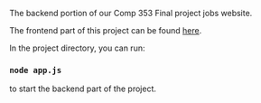 The backend portion of our Comp 353 Final project jobs website.

The frontend part of this project can be found [here](https://github.com/N0ot-No0t/COMP353_FinalProject_Frontend).

In the project directory, you can run:

### `node app.js`

to start the backend part of the project.
